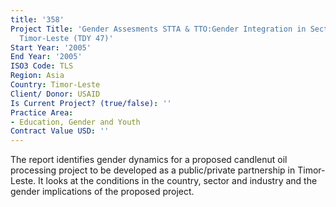 ```yaml
---
title: '358'
Project Title: 'Gender Assesments STTA & TTO:Gender Integration in Sectoral Activities:
  Timor-Leste (TDY 47)'
Start Year: '2005'
End Year: '2005'
ISO3 Code: TLS
Region: Asia
Country: Timor-Leste
Client/ Donor: USAID
Is Current Project? (true/false): ''
Practice Area:
- Education, Gender and Youth
Contract Value USD: ''
---
```


The report identifies gender dynamics for a proposed candlenut oil processing project to be developed as a public/private partnership in Timor-Leste. It looks at the conditions in the country, sector and industry and the gender implications of the proposed project.